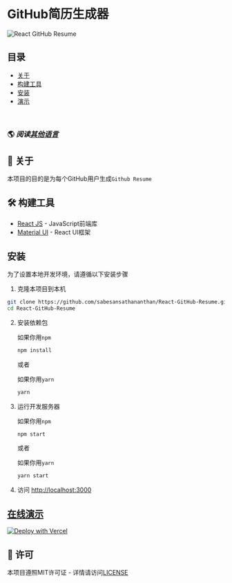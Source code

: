 # GitHub简历生成器

![React GitHub Resume](./src/assets/readme/screenshot.png)

## 目录

- [关于](#-about)
- [构建工具](#️-built-with)
- [安装](#installation)
- [演示](#live-demo)

<br>

### 🌎 _阅读[其他语言](./translations/Translations.md)_

## 🤔 关于

本项目的目的是为每个GitHub用户生成`Github Resume`

## 🛠️ 构建工具

- [React JS](https://reactjs.org/) - JavaScript前端库
- [Material UI](https://material-ui.com/) - React UI框架

## 安装

为了设置本地开发环境，请遵循以下安装步骤

1. 克隆本项目到本机

```bash
git clone https://github.com/sabesansathananthan/React-GitHub-Resume.git
cd React-GitHub-Resume
```

2. 安装依赖包

   如果你用`npm`

   ```bash
   npm install
   ```

   或者

   如果你用`yarn`

   ```bash
   yarn
   ```

3. 运行开发服务器

   如果你用`npm`

   ```bash
   npm start
   ```

   或者

   如果你用`yarn`

   ```bash
   yarn start
   ```

4. 访问 <http://localhost:3000>

## [在线演示](https://react-github-resume.vercel.app/)

[![Deploy with Vercel](https://vercel.com/button)](https://vercel.com/new/git/external?repository-url=https://github.com/sabesansathananthan/React-GitHub-Resume)

## 📄 许可

本项目遵照MIT许可证 - 详情请访问[LICENSE](./LICENSE)
